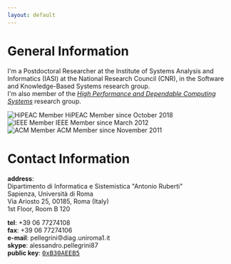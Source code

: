 ```yaml
---
layout: default
---
```


General Information
===================

I'm a Postdoctoral Researcher at the Institute of Systems Analysis and Informatics (IASI) at the National Research Council (CNR), in the Software and Knowledge-Based Systems research group.<br/>I'm also member of the *[High Performance and Dependable Computing Systems](http://www.dis.uniroma1.it/~hpdcs)* research group.<br/>


<div class="valign-wrapper">
<img alt="HiPEAC Member" src="{{ site.url }}/images/hipeac.png"/> HiPEAC Member since October 2018
</div>
<div class="valign-wrapper">
<img alt="IEEE Member" src="{{ site.url }}/images/IEEE_member.png"/> IEEE Member since March 2012
</div>
<div class="valign-wrapper">
<img alt="ACM Member" src="{{ site.url }}/images/ACM_member.png"/> ACM Member since November 2011
</div>


Contact Information
===================

**address**:  
Dipartimento di Informatica e Sistemistica "Antonio Ruberti"  
Sapienza, Universit&agrave; di Roma  
Via Ariosto 25, 00185, Roma (Italy)  
1st Floor, Room B 120  

**tel**: +39 06 77274108  
**fax**: +39 06 77274106  
**e-mail**: pellegrini<img src="images/at.gif" alt=" at " style="vertical-align:middle;"/>diag<img src="images/dot.gif" alt=" dot " />uniroma1<img src="images/dot.gif" alt=" dot " />it  
**skype**: alessandro.pellegrini87  
**public key**: <a href="http://pgp.mit.edu:11371/pks/lookup?search=0x727B52C0B30AEEB5" target="_blank"><tt>0xB30AEEB5</tt></a>
